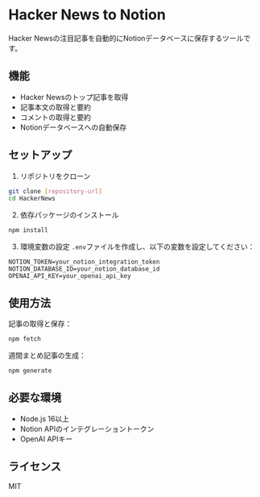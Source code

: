 # Hacker News to Notion

Hacker Newsの注目記事を自動的にNotionデータベースに保存するツールです。

## 機能

- Hacker Newsのトップ記事を取得
- 記事本文の取得と要約
- コメントの取得と要約
- Notionデータベースへの自動保存

## セットアップ

1. リポジトリをクローン
```bash
git clone [repository-url]
cd HackerNews
```

2. 依存パッケージのインストール
```bash
npm install
```

3. 環境変数の設定
`.env`ファイルを作成し、以下の変数を設定してください：
```
NOTION_TOKEN=your_notion_integration_token
NOTION_DATABASE_ID=your_notion_database_id
OPENAI_API_KEY=your_openai_api_key
```

## 使用方法

記事の取得と保存：
```bash
npm fetch
```

週間まとめ記事の生成：
```bash
npm generate
```

## 必要な環境

- Node.js 16以上
- Notion APIのインテグレーショントークン
- OpenAI APIキー

## ライセンス

MIT
